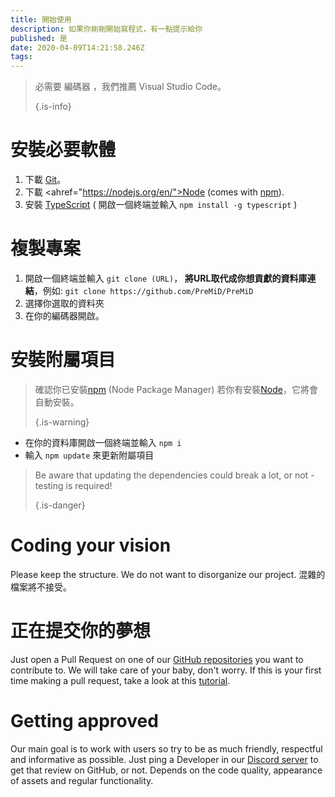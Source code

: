 ```yaml
---
title: 開始使用
description: 如果你剛剛開始寫程式，有一點提示給你
published: 是
date: 2020-04-09T14:21:58.246Z
tags:
---
```


> 必需要 編碼器 ，我們推薦 Visual Studio Code。 
> 
> {.is-info}

# 安裝必要軟體
1. 下載 [Git](https://git-scm.com/)。
2. 下載  <ahref="https://nodejs.org/en/">Node</a> (comes with [npm](https://www.npmjs.com/)).
3. 安裝 [TypeScript](https://www.typescriptlang.org/index.html#download-links) ( 開啟一個終端並輸入 ` npm install -g typescript ` )

# 複製專案
1. 開啟一個終端並輸入 `git clone (URL)`， **將URL取代成你想貢獻的資料庫連結**，例如: `git clone https://github.com/PreMiD/PreMiD`
2. 選擇你選取的資料夾
3. 在你的編碼器開啟。

# 安裝附屬項目
> 確認你已安裝[npm](https://www.npmjs.com/) (Node Package Manager) 若你有安裝[Node](https://nodejs.org/en/)，它將會自動安裝。 
> 
> {.is-warning}

- 在你的資料庫開啟一個終端並輸入 `npm i`
- 輸入 `npm update` 來更新附屬項目

> Be aware that updating the dependencies could break a lot, or not - testing is required! 
> 
> {.is-danger}

# Coding your vision
Please keep the structure. We do not want to disorganize our project. 混雜的檔案將不接受。

# 正在提交你的夢想
Just open a Pull Request on one of our [GitHub repositories](https://github.com/PreMiD/) you want to contribute to. We will take care of your baby, don't worry. If this is your first time making a pull request, take a look at this [tutorial](https://help.github.com/en/articles/creating-a-pull-request).

# Getting approved
Our main goal is to work with users so try to be as much friendly, respectful and informative as possible. Just ping a Developer in our [Discord server](https://discord.gg/WvfVZ8T) to get that review on GitHub, or not. Depends on the code quality, appearance of assets and regular functionality.